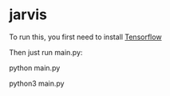# jarvis

To run this, you first need to install [Tensorflow](https://www.tensorflow.org/versions/r0.8/get_started/index.html)

Then just run main.py:

python main.py

python3 main.py
